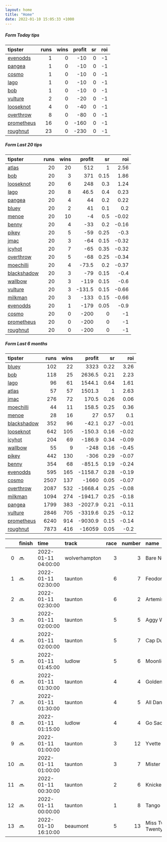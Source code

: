 ```yaml
---   
layout: home  
title: "Home"   
date: 2022-01-10 15:05:33 +1000  
---   
```



##### Form Today tips   

| tipster                                                       |   runs |   wins |   profit |   sr |   roi |
|:--------------------------------------------------------------|-------:|-------:|---------:|-----:|------:|
| [evenodds](https://mrwayneo.github.io/tips/evenodds.html)     |      1 |      0 |      -10 |    0 |    -1 |
| [pangea](https://mrwayneo.github.io/tips/pangea.html)         |      1 |      0 |      -10 |    0 |    -1 |
| [cosmo](https://mrwayneo.github.io/tips/cosmo.html)           |      1 |      0 |      -10 |    0 |    -1 |
| [lago](https://mrwayneo.github.io/tips/lago.html)             |      1 |      0 |      -10 |    0 |    -1 |
| [bob](https://mrwayneo.github.io/tips/bob.html)               |      1 |      0 |      -10 |    0 |    -1 |
| [vulture](https://mrwayneo.github.io/tips/vulture.html)       |      2 |      0 |      -20 |    0 |    -1 |
| [looseknot](https://mrwayneo.github.io/tips/looseknot.html)   |      4 |      0 |      -40 |    0 |    -1 |
| [overthrow](https://mrwayneo.github.io/tips/overthrow.html)   |      8 |      0 |      -80 |    0 |    -1 |
| [prometheus](https://mrwayneo.github.io/tips/prometheus.html) |     16 |      0 |     -160 |    0 |    -1 |
| [roughnut](https://mrwayneo.github.io/tips/roughnut.html)     |     23 |      0 |     -230 |    0 |    -1 |

##### Form Last 20 tips   

| tipster                                                         |   runs |   wins |   profit |   sr |   roi |
|:----------------------------------------------------------------|-------:|-------:|---------:|-----:|------:|
| [atlas](https://mrwayneo.github.io/tips/atlas.html)             |     20 |     20 |    512   | 1    |  2.56 |
| [bob](https://mrwayneo.github.io/tips/bob.html)                 |     20 |      3 |    371   | 0.15 |  1.86 |
| [looseknot](https://mrwayneo.github.io/tips/looseknot.html)     |     20 |      6 |    248   | 0.3  |  1.24 |
| [lago](https://mrwayneo.github.io/tips/lago.html)               |     20 |      8 |     46.5 | 0.4  |  0.23 |
| [pangea](https://mrwayneo.github.io/tips/pangea.html)           |     20 |      4 |     44   | 0.2  |  0.22 |
| [bluey](https://mrwayneo.github.io/tips/bluey.html)             |     20 |      2 |     41   | 0.1  |  0.2  |
| [menoe](https://mrwayneo.github.io/tips/menoe.html)             |     20 |     10 |     -4   | 0.5  | -0.02 |
| [benny](https://mrwayneo.github.io/tips/benny.html)             |     20 |      4 |    -33   | 0.2  | -0.16 |
| [pikey](https://mrwayneo.github.io/tips/pikey.html)             |     20 |      5 |    -59   | 0.25 | -0.3  |
| [jmac](https://mrwayneo.github.io/tips/jmac.html)               |     20 |      3 |    -64   | 0.15 | -0.32 |
| [icyhot](https://mrwayneo.github.io/tips/icyhot.html)           |     20 |      7 |    -65   | 0.35 | -0.32 |
| [overthrow](https://mrwayneo.github.io/tips/overthrow.html)     |     20 |      5 |    -68   | 0.25 | -0.34 |
| [moechilli](https://mrwayneo.github.io/tips/moechilli.html)     |     20 |      4 |    -73.5 | 0.2  | -0.37 |
| [blackshadow](https://mrwayneo.github.io/tips/blackshadow.html) |     20 |      3 |    -79   | 0.15 | -0.4  |
| [wallbow](https://mrwayneo.github.io/tips/wallbow.html)         |     20 |      3 |   -119   | 0.15 | -0.6  |
| [vulture](https://mrwayneo.github.io/tips/vulture.html)         |     20 |      3 |   -131.5 | 0.15 | -0.66 |
| [milkman](https://mrwayneo.github.io/tips/milkman.html)         |     20 |      3 |   -133   | 0.15 | -0.66 |
| [evenodds](https://mrwayneo.github.io/tips/evenodds.html)       |     20 |      1 |   -179   | 0.05 | -0.9  |
| [cosmo](https://mrwayneo.github.io/tips/cosmo.html)             |     20 |      0 |   -200   | 0    | -1    |
| [prometheus](https://mrwayneo.github.io/tips/prometheus.html)   |     20 |      0 |   -200   | 0    | -1    |
| [roughnut](https://mrwayneo.github.io/tips/roughnut.html)       |     20 |      0 |   -200   | 0    | -1    |

##### Form Last 6 months   

| tipster                                                         |   runs |   wins |   profit |   sr |   roi |
|:----------------------------------------------------------------|-------:|-------:|---------:|-----:|------:|
| [bluey](https://mrwayneo.github.io/tips/bluey.html)             |    102 |     22 |   3323   | 0.22 |  3.26 |
| [bob](https://mrwayneo.github.io/tips/bob.html)                 |    118 |     25 |   2636.5 | 0.21 |  2.23 |
| [lago](https://mrwayneo.github.io/tips/lago.html)               |     96 |     61 |   1544.1 | 0.64 |  1.61 |
| [atlas](https://mrwayneo.github.io/tips/atlas.html)             |     57 |     57 |   1501.3 | 1    |  2.63 |
| [jmac](https://mrwayneo.github.io/tips/jmac.html)               |    276 |     72 |    170.5 | 0.26 |  0.06 |
| [moechilli](https://mrwayneo.github.io/tips/moechilli.html)     |     44 |     11 |    158.5 | 0.25 |  0.36 |
| [menoe](https://mrwayneo.github.io/tips/menoe.html)             |     28 |     16 |     27   | 0.57 |  0.1  |
| [blackshadow](https://mrwayneo.github.io/tips/blackshadow.html) |    352 |     96 |    -42.1 | 0.27 | -0.01 |
| [looseknot](https://mrwayneo.github.io/tips/looseknot.html)     |    642 |    105 |   -150.3 | 0.16 | -0.02 |
| [icyhot](https://mrwayneo.github.io/tips/icyhot.html)           |    204 |     69 |   -186.9 | 0.34 | -0.09 |
| [wallbow](https://mrwayneo.github.io/tips/wallbow.html)         |     55 |      9 |   -248   | 0.16 | -0.45 |
| [pikey](https://mrwayneo.github.io/tips/pikey.html)             |    442 |    130 |   -306   | 0.29 | -0.07 |
| [benny](https://mrwayneo.github.io/tips/benny.html)             |    354 |     68 |   -851.5 | 0.19 | -0.24 |
| [evenodds](https://mrwayneo.github.io/tips/evenodds.html)       |    595 |    165 |  -1158.7 | 0.28 | -0.19 |
| [cosmo](https://mrwayneo.github.io/tips/cosmo.html)             |   2507 |    137 |  -1660   | 0.05 | -0.07 |
| [overthrow](https://mrwayneo.github.io/tips/overthrow.html)     |   2087 |    532 |  -1668.4 | 0.25 | -0.08 |
| [milkman](https://mrwayneo.github.io/tips/milkman.html)         |   1094 |    274 |  -1941.7 | 0.25 | -0.18 |
| [pangea](https://mrwayneo.github.io/tips/pangea.html)           |   1799 |    383 |  -2027.9 | 0.21 | -0.11 |
| [vulture](https://mrwayneo.github.io/tips/vulture.html)         |   2846 |    705 |  -3319.6 | 0.25 | -0.12 |
| [prometheus](https://mrwayneo.github.io/tips/prometheus.html)   |   6240 |    914 |  -9030.9 | 0.15 | -0.14 |
| [roughnut](https://mrwayneo.github.io/tips/roughnut.html)       |   7873 |    416 | -16059   | 0.05 | -0.2  |

|    | finish   | time                | track         |   race |   number | name               |   odds | tipster       |
|---:|:---------|:--------------------|:--------------|-------:|---------:|:-------------------|-------:|:--------------|
|  0 | :soon:   | 2022-01-11 04:00:00 | wolverhampton |      3 |        3 | Bare Necessity     |    7.5 | looseknot     |
|  1 | :soon:   | 2022-01-11 02:30:00 | taunton       |      6 |        7 | Feodora            |    7.5 | looseknot     |
|  2 | :soon:   | 2022-01-11 02:30:00 | taunton       |      6 |        2 | Artemision         |    9.5 | looseknot     |
|  3 | :soon:   | 2022-01-11 02:00:00 | taunton       |      5 |        5 | Aggy With It       |    6   | overthrow     |
|  4 | :soon:   | 2022-01-11 02:00:00 | taunton       |      5 |        7 | Cap Du Mathan      |    7   | overthrow     |
|  5 | :soon:   | 2022-01-11 01:45:00 | ludlow        |      5 |        6 | Moonlight Flit     |    2.8 | overthrow     |
|  6 | :soon:   | 2022-01-11 01:30:00 | taunton       |      4 |        4 | Golden Boy Grey    |    4.2 | vulture       |
|  7 | :soon:   | 2022-01-11 01:30:00 | taunton       |      4 |        5 | All Dancer         |    3.7 | overthrow     |
|  8 | :soon:   | 2022-01-11 01:15:00 | ludlow        |      4 |        4 | Go Sacre Go        |    3.6 | overthrow     |
|  9 | :soon:   | 2022-01-11 01:00:00 | taunton       |      3 |       12 | Yvette Guilbert    |    6   | overthrow     |
| 10 | :soon:   | 2022-01-11 01:00:00 | taunton       |      3 |        7 | Mister Splash      |    8.5 | looseknot     |
| 11 | :soon:   | 2022-01-11 00:30:00 | taunton       |      2 |        6 | Knickerbockerglory |    2.1 | overthrow     |
| 12 | :soon:   | 2022-01-11 00:00:00 | taunton       |      1 |        8 | Tango Tara         |    5   | evenodds,lago |
| 13 | :soon:   | 2022-01-10 16:10:00 | beaumont      |      5 |       13 | Miss Twenty Twenty |    8   | pangea        |